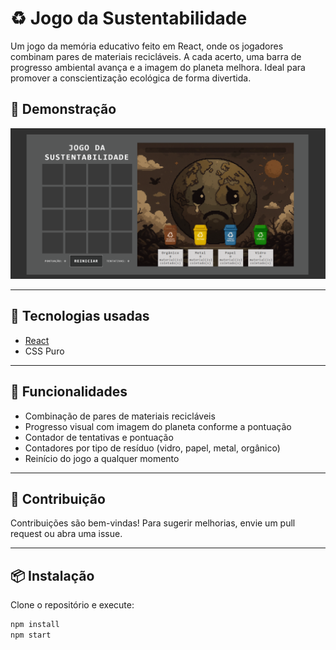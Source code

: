 # ♻️ Jogo da Sustentabilidade

Um jogo da memória educativo feito em React, onde os jogadores combinam pares de materiais recicláveis. A cada acerto, uma barra de progresso ambiental avança e a imagem do planeta melhora. Ideal para promover a conscientização ecológica de forma divertida.

## 📸 Demonstração

![Demonstração do Jogo](./public/Jogo-Memoria.png)

---

## 🚀 Tecnologias usadas

- [React](https://reactjs.org/)
- CSS Puro

---

## 🧠 Funcionalidades

- Combinação de pares de materiais recicláveis
- Progresso visual com imagem do planeta conforme a pontuação
- Contador de tentativas e pontuação
- Contadores por tipo de resíduo (vidro, papel, metal, orgânico)
- Reinício do jogo a qualquer momento

---

## 🙌 Contribuição

Contribuições são bem-vindas! Para sugerir melhorias, envie um pull request ou abra uma issue.

---

## 📦 Instalação

Clone o repositório e execute:

```bash
npm install
npm start

